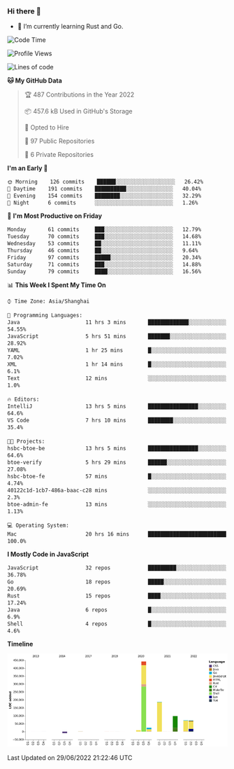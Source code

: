 ### Hi there 👋

- 🌱 I’m currently learning Rust and Go.

<!--START_SECTION:waka-->
![Code Time](http://img.shields.io/badge/Code%20Time-486%20hrs%2032%20mins-blue)

![Profile Views](http://img.shields.io/badge/Profile%20Views-0-blue)

![Lines of code](https://img.shields.io/badge/From%20Hello%20World%20I%27ve%20Written-900%20Thousand%20lines%20of%20code-blue)

**🐱 My GitHub Data** 

> 🏆 487 Contributions in the Year 2022
 > 
> 📦 457.6 kB Used in GitHub's Storage 
 > 
> 💼 Opted to Hire
 > 
> 📜 97 Public Repositories 
 > 
> 🔑 6 Private Repositories  
 > 
**I'm an Early 🐤** 

```text
🌞 Morning    126 commits    ██████░░░░░░░░░░░░░░░░░░░   26.42% 
🌆 Daytime    191 commits    ██████████░░░░░░░░░░░░░░░   40.04% 
🌃 Evening    154 commits    ████████░░░░░░░░░░░░░░░░░   32.29% 
🌙 Night      6 commits      ░░░░░░░░░░░░░░░░░░░░░░░░░   1.26%

```
📅 **I'm Most Productive on Friday** 

```text
Monday       61 commits     ███░░░░░░░░░░░░░░░░░░░░░░   12.79% 
Tuesday      70 commits     ███░░░░░░░░░░░░░░░░░░░░░░   14.68% 
Wednesday    53 commits     ██░░░░░░░░░░░░░░░░░░░░░░░   11.11% 
Thursday     46 commits     ██░░░░░░░░░░░░░░░░░░░░░░░   9.64% 
Friday       97 commits     █████░░░░░░░░░░░░░░░░░░░░   20.34% 
Saturday     71 commits     ███░░░░░░░░░░░░░░░░░░░░░░   14.88% 
Sunday       79 commits     ████░░░░░░░░░░░░░░░░░░░░░   16.56%

```


📊 **This Week I Spent My Time On** 

```text
⌚︎ Time Zone: Asia/Shanghai

💬 Programming Languages: 
Java                     11 hrs 3 mins       █████████████░░░░░░░░░░░░   54.55% 
JavaScript               5 hrs 51 mins       ███████░░░░░░░░░░░░░░░░░░   28.92% 
YAML                     1 hr 25 mins        █░░░░░░░░░░░░░░░░░░░░░░░░   7.02% 
XML                      1 hr 14 mins        █░░░░░░░░░░░░░░░░░░░░░░░░   6.1% 
Text                     12 mins             ░░░░░░░░░░░░░░░░░░░░░░░░░   1.0%

🔥 Editors: 
IntelliJ                 13 hrs 5 mins       ████████████████░░░░░░░░░   64.6% 
VS Code                  7 hrs 10 mins       ████████░░░░░░░░░░░░░░░░░   35.4%

🐱‍💻 Projects: 
hsbc-btoe-be             13 hrs 5 mins       ████████████████░░░░░░░░░   64.6% 
btoe-verify              5 hrs 29 mins       ██████░░░░░░░░░░░░░░░░░░░   27.08% 
hsbc-btoe-fe             57 mins             █░░░░░░░░░░░░░░░░░░░░░░░░   4.74% 
40122c1d-1cb7-486a-baac-c28 mins             ░░░░░░░░░░░░░░░░░░░░░░░░░   2.3% 
btoe-admin-fe            13 mins             ░░░░░░░░░░░░░░░░░░░░░░░░░   1.13%

💻 Operating System: 
Mac                      20 hrs 16 mins      █████████████████████████   100.0%

```

**I Mostly Code in JavaScript** 

```text
JavaScript               32 repos            █████████░░░░░░░░░░░░░░░░   36.78% 
Go                       18 repos            █████░░░░░░░░░░░░░░░░░░░░   20.69% 
Rust                     15 repos            ████░░░░░░░░░░░░░░░░░░░░░   17.24% 
Java                     6 repos             █░░░░░░░░░░░░░░░░░░░░░░░░   6.9% 
Shell                    4 repos             █░░░░░░░░░░░░░░░░░░░░░░░░   4.6%

```


**Timeline**

![Chart not found](https://raw.githubusercontent.com/elton/elton/main/charts/bar_graph.png) 


 Last Updated on 29/06/2022 21:22:46 UTC
<!--END_SECTION:waka-->

<!--
**elton/elton** is a ✨ _special_ ✨ repository because its `README.md` (this file) appears on your GitHub profile.

Here are some ideas to get you started:

- 🔭 I’m currently working on ...
- 🌱 I’m currently learning ...
- 👯 I’m looking to collaborate on ...
- 🤔 I’m looking for help with ...
- 💬 Ask me about ...
- 📫 How to reach me: ...
- 😄 Pronouns: ...
- ⚡ Fun fact: ...
-->
